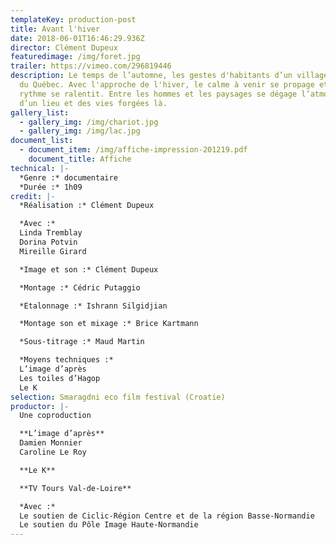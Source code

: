 ```yaml
---
templateKey: production-post
title: Avant l'hiver
date: 2018-06-01T16:46:29.936Z
director: Clément Dupeux
featuredimage: /img/foret.jpg
trailer: https://vimeo.com/296819446
description: Le temps de l’automne, les gestes d'habitants d’un village du nord
  du Québec. Avec l'approche de l'hiver, le calme à venir se propage et le
  rythme se ralentit. Entre les hommes et les paysages se dégage l’atmosphère
  d’un lieu et des vies forgées là.
gallery_list:
  - gallery_img: /img/chariot.jpg
  - gallery_img: /img/lac.jpg
document_list:
  - document_item: /img/affiche-impression-201219.pdf
    document_title: Affiche
technical: |-
  *Genre :* documentaire
  *Durée :* 1h09
credit: |-
  *Réalisation :* Clément Dupeux

  *Avec :*
  Linda Tremblay
  Dorina Potvin
  Mireille Girard

  *Image et son :* Clément Dupeux

  *Montage :* Cédric Putaggio

  *Etalonnage :* Ishrann Silgidjian

  *Montage son et mixage :* Brice Kartmann

  *Sous-titrage :* Maud Martin

  *Moyens techniques :*
  L’image d’après
  Les toiles d’Hagop
  Le K
selection: Smaragdni eco film festival (Croatie)
productor: |-
  Une coproduction 

  **L’image d’après** 
  Damien Monnier
  Caroline Le Roy

  **Le K**

  **TV Tours Val-de-Loire**

  *Avec :*
  Le soutien de Ciclic-Région Centre et de la région Basse-Normandie
  Le soutien du Pôle Image Haute-Normandie
---
```

